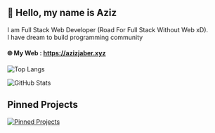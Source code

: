 ## 💨 Hello, my name is Aziz
I am Full Stack Web Developer (Road For Full Stack Without Web xD).<br>
I have dream to build programming community

#### 🌐 My Web : https://azizjaber.xyz

![Top Langs](https://github-readme-stats.vercel.app/api/top-langs/?username=azizmjaber02&theme=dark&layout=compact)

![GitHub Stats](https://github-readme-stats.vercel.app/api?username=azizmjaber02&show_icons=true&theme=dark)

## Pinned Projects
[![Pinned Projects](https://github-readme-stats.vercel.app/api/pin/?username=azizmjaber02&repo=gitlib&show_icons=true&theme=dark)](https://github.com/azizmjaber02/gitlib)
